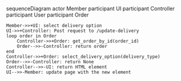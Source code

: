 
sequenceDiagram
    actor Member
    participant UI
    participant Controller
    participant User
    participant Order

    Member->>+UI: select delivery option
    UI->>+Controller: Post request to /update-delivery
    loop order in Order
        Controller->>+Order: get_order_by_id(order_id)
        Order-->>-Controller: return order
    end
    Controller->>+Order: select_delivery_option(delivery_type)
    Order-->>-Controller: return None
    Controller-->>-UI: return HTML element
    UI-->>-Member: update page with the new element
